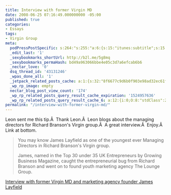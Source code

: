 ```yaml
---
title: Interview with former Virgin MD
date: 2008-06-25 07:16:49.000000000 -05:00
published: true
categories:
- Essays
tags:
- Virgin Group
meta:
  podPressPostSpecific: s:264:"s:255:"a:6:{s:15:"itunes:subtitle";s:15:"##PostExcerpt##";s:14:"itunes:summary";s:15:"##PostExcerpt##";s:15:"itunes:keywords";s:17:"##WordPressCats##";s:13:"itunes:author";s:10:"##Global##";s:15:"itunes:explicit";s:7:"Default";s:12:"itunes:block";s:7:"Default";}";";
  _edit_last: '1'
  _sexybookmarks_shortUrl: http://b2l.me/5g8mq
  _sexybookmarks_permaHash: bd49a963066bbe4e05c3d7a6efcab6b6
  _nectar_love: '0'
  dsq_thread_id: '43131246'
  _wpas_done_all: '1'
  _jetpack_related_posts_cache: a:1:{s:32:"8f6677c9d6b0f903e98ad32ec61f8deb";a:2:{s:7:"expires";i:1471070085;s:7:"payload";a:3:{i:0;a:1:{s:2:"id";i:318;}i:1;a:1:{s:2:"id";i:727;}i:2;a:1:{s:2:"id";i:158;}}}}
  _wp_rp_image: empty
  nectar_blog_post_view_count: '174'
  _wp_rp_related_posts_query_result_cache_expiration: '1524957636'
  _wp_rp_related_posts_query_result_cache_6: a:12:{i:0;O:8:"stdClass":2:{s:7:"post_id";s:4:"1117";s:5:"score";s:17:"83.15981417949212";}i:1;O:8:"stdClass":2:{s:7:"post_id";s:4:"1176";s:5:"score";s:17:"80.55364288926808";}i:2;O:8:"stdClass":2:{s:7:"post_id";s:3:"407";s:5:"score";s:17:"80.38332727247015";}i:3;O:8:"stdClass":2:{s:7:"post_id";s:3:"318";s:5:"score";s:17:"79.92692288037614";}i:4;O:8:"stdClass":2:{s:7:"post_id";s:3:"377";s:5:"score";s:17:"79.49966176789252";}i:5;O:8:"stdClass":2:{s:7:"post_id";s:3:"284";s:5:"score";s:17:"78.85586170828446";}i:6;O:8:"stdClass":2:{s:7:"post_id";s:3:"392";s:5:"score";s:17:"77.32189530152237";}i:7;O:8:"stdClass":2:{s:7:"post_id";s:3:"319";s:5:"score";s:17:"76.33257392784793";}i:8;O:8:"stdClass":2:{s:7:"post_id";s:4:"1196";s:5:"score";s:17:"76.03888072216944";}i:9;O:8:"stdClass":2:{s:7:"post_id";s:3:"327";s:5:"score";s:16:"74.9866849812318";}i:10;O:8:"stdClass":2:{s:7:"post_id";s:4:"1417";s:5:"score";s:16:"73.8611142557993";}i:11;O:8:"stdClass":2:{s:7:"post_id";s:4:"1309";s:5:"score";s:16:"73.8611142557993";}}
permalink: "/interview-with-former-virgin-md/"
---
```

<img class="alignright alignnone size-medium wp-image-56" style="float: right;" title="Richard Branson" src="{{ site.baseurl }}/posts/2008/06/richardbranson.jpg" alt="" />Leon sent me this tip.Â  Thank Leon.Â  Leon blogs about the managing directors for Richard Branson's Virgin group.Â  A great interview.Â  Enjoy.Â  Link at bottom.
<blockquote><p>You may know James Layfield as one of the youngest ever Managing Directors in Richard Branson's Virgin group.

James, named in the Top 30 under 35 UK Entrepreneurs by Growing Business Magazine, caught the entrepreneurial bug from Richard Branson and went on to found youth marketing agency The Lounge Group.</blockquote>
<p><a href="http://www.leonbaileygreen.com/index.php/site/permalink/interview_virgin_marketing_lounge_group_james_layfield/" rel="nofollow">Interview with former Virgin MD and marketing agency founder James Layfield</a></p>
